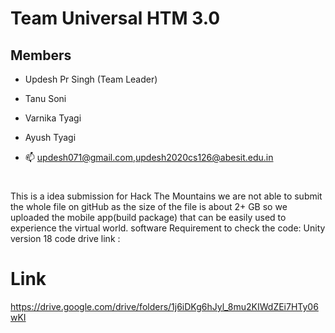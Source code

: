 # Team Universal HTM 3.0
## Members
- Updesh Pr Singh (Team Leader)
- Tanu Soni
- Varnika Tyagi
- Ayush Tyagi

- 📫 updesh071@gmail.com,updesh2020cs126@abesit.edu.in
#
#
This is a idea submission for Hack The Mountains
we are not able to submit the whole file on gitHub as the size of the file is about 2+ GB so we uploaded the mobile app(build package) that can be easily used to experience the virtual world.
software Requirement to check the code: Unity version 18
code drive link :
# Link 
https://drive.google.com/drive/folders/1j6iDKg6hJyl_8mu2KIWdZEi7HTy06wKI
